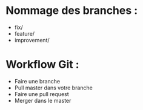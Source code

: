 # Nommage des branches :

- fix/<nom-du-fix>
- feature/<nom-du-feature>
- improvement/<nom-du-improvement>

# Workflow Git :

- Faire une branche
- Pull master dans votre branche
- Faire une pull request
- Merger dans le master
